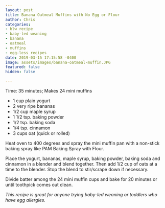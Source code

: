 ```yaml
---
layout: post
title: Banana Oatmeal Muffins with No Egg or Flour
author: Chris
categories:
- blw recipe
- baby-led weaning
- banana
- oatmeal
- muffins
- egg-less recipes
date: 2019-03-15 17:15:58 -0400
image: assets/images/banana-oatmeal-muffin.JPG
featured: false
hidden: false

---
```

Time: 35 minutes; Makes 24 mini muffins

* 1 cup plain yogurt
* 2 very ripe bananas
* 1/2 cup maple syrup
* 1 1/2 tsp. baking powder
* 1/2 tsp. baking soda
* 1/4 tsp. cinnamon
* 3 cups oat (quick or rolled)

Heat oven to 400 degrees and spray the mini muffin pan with a non-stick baking spray like PAM Baking Spray with Flour.

Place the yogurt, bananas, maple syrup, baking powder, baking soda and cinnamon in a blender and blend together. Then add 1/2 cup of oats at a time to the blender. Stop the blend to stir/scrape down if necessary.

Divide batter among the 24 mini muffin cups and bake for 20 minutes or until toothpick comes out clean.

_This recipe is great for anyone trying baby-led weaning or toddlers who have egg allergies._